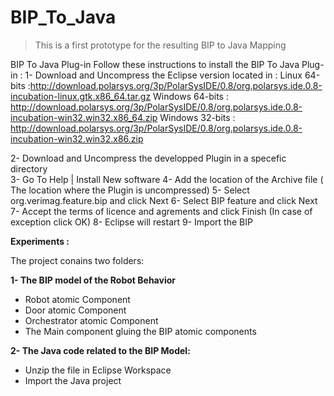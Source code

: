 # BIP_To_Java

> This is a first prototype for the resulting BIP to Java Mapping 

BIP To Java Plug-in 
Follow these instructions to install the BIP To Java Plug-in :
1- Download and Uncompress the Eclipse version located in : 
        Linux 64-bits :http://download.polarsys.org/3p/PolarSysIDE/0.8/org.polarsys.ide.0.8-incubation-linux.gtk.x86_64.tar.gz
        Windows 64-bits : http://download.polarsys.org/3p/PolarSysIDE/0.8/org.polarsys.ide.0.8-incubation-win32.win32.x86_64.zip
        Windows 32-bits : http://download.polarsys.org/3p/PolarSysIDE/0.8/org.polarsys.ide.0.8-incubation-win32.win32.x86.zip
        
2- Download and Uncompress the developped Plugin in a specefic directory        
3- Go To Help | Install New software
4- Add the location of the Archive file ( The location where the Plugin is uncompressed)
5- Select org.verimag.feature.bip  and click Next
6- Select BIP feature and click Next
7- Accept the terms of licence and agrements and click Finish (In case of exception click OK)
8- Eclipse will restart
9- Import the BIP

**Experiments :**

The project conains two folders:

**1- The BIP model of the Robot Behavior**
* Robot atomic Component
* Door atomic Component
* Orchestrator atomic Component
* The Main component gluing the BIP atomic components

**2- The Java code related to the BIP Model:**
* Unzip the file in Eclipse Workspace
* Import the Java project
